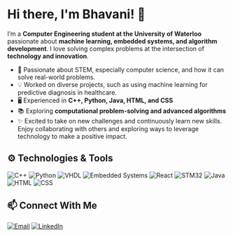# Hi there, I'm Bhavani! 👋

I’m a **Computer Engineering student at the University of Waterloo** passionate about **machine learning, embedded systems, and algorithm development**. 
I love solving complex problems at the intersection of **technology and innovation**.


- 🔭 Passionate about STEM, especially computer science, and how it can solve real-world problems.
- 💡 Worked on diverse projects, such as using machine learning for predictive diagnosis in healthcare.
- 🖥️ Experienced in **C++, Python, Java, HTML, and CSS**
- 📚 Exploring **computational problem-solving and advanced algorithms**
- ✨ Excited to take on new challenges and continuously learn new skills. Enjoy collaborating with others and exploring ways to leverage technology to make a positive impact.

## ⚙️ Technologies & Tools

![C++](https://img.shields.io/badge/-C++-00599C?style=flat-square&logo=c)
![Python](https://img.shields.io/badge/-Python-3776AB?style=flat-square&logo=python)
![VHDL](https://img.shields.io/badge/-VHDL-FF9900?style=flat-square)
![Embedded Systems](https://img.shields.io/badge/-Embedded_Systems-000000?style=flat-square&logo=raspberrypi)
![React](https://img.shields.io/badge/-React-61DAFB?style=flat-square&logo=react)
![STM32](https://img.shields.io/badge/-STM32-03234B?style=flat-square&logo=stmicroelectronics)
![Java](https://img.shields.io/badge/-Java-007396?style=flat-square&logo=java)
![HTML](https://img.shields.io/badge/-HTML-E34F26?style=flat-square&logo=html5)
![CSS](https://img.shields.io/badge/-CSS-1572B6?style=flat-square&logo=css3)

## 📫 Connect With Me

[![Email](https://img.shields.io/badge/Email-bhavanipotdar29@gmail.com-red?style=flat-square&logo=gmail)](mailto:bhavanipotdar29@gmail.com)
[![LinkedIn](https://img.shields.io/badge/LinkedIn-Bhavani-blue?style=flat-square&logo=linkedin)](https://www.linkedin.com/in/bhavani-potdar/)


